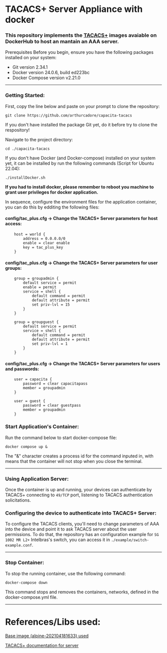 # TACACS+ Server Appliance with docker

### This repository implements the [TACACS+](https://hub.docker.com/r/lfkeitel/tacacs_plus) images avaiable on DockerHub to host an mantain an AAA server.

Prerequisites
Before you begin, ensure you have the following packages installed on your system:

- Git version 2.34.1
- Docker version 24.0.6, build ed223bc
- Docker Compose version v2.21.0

---
### Getting Started:

First, copy the line below and paste on your prompt to clone the repository:

```
git clone https://github.com/arthurcadore/capacita-tacacs
```
If you don't have installed the package Git yet, do it before try to clone the respository!

Navigate to the project directory:

```
cd ./capacita-tacacs
```

If you don't have Docker (and Docker-compose) installed on your system yet, it can be installed by run the following commands (Script for Ubuntu 22.04): 

```
./installDocker.sh
```

**If you had to install docker, please remember to reboot you machine to grant user privileges for docker application.** 

In sequence, configure the environment files for the application container, you can do this by edditing the following files: 

#### config/tac_plus.cfg -> Change the TACACS+ Server parameters for host access:
```
    host = world {
        address = 0.0.0.0/0
        enable = clear enable
        key = tac_plus_key
    }
```

#### config/tac_plus.cfg -> Change the TACACS+ Server parameters for user groups:
```
    group = groupadmin {
        default service = permit
        enable = permit
        service = shell {
            default command = permit
            default attribute = permit
            set priv-lvl = 15
        }
    }

    group = groupguest {
        default service = permit
        service = shell {
            default command = permit
            default attribute = permit
            set priv-lvl = 1
        }
    }

```

#### config/tac_plus.cfg -> Change the TACACS+ Server parameters for users and passwords:
```
    user = capacita {
        password = clear capacitapass
        member = groupadmin
    }

    user = guest {
        password = clear guestpass
        member = groupadmin
    }
```

### Start Application's Container: 
Run the command below to start docker-compose file: 

```
docker compose up & 
```
The "&" character creates a process id for the command inputed in, with means that the container will not stop when you close the terminal. 

---

### Using Application Server:

Once the container is up and running, your devices can authenticate by TACACS+ connecting to `49/TCP` port, listening to TACACS authentication solicitations. 

### Configuring the device to authenticate into TACACS+ Server: 

To configure the TACACS clients, you'll need to change parameters of AAA into the device and point it to ask TACACS server about the user permissions. To do that, the repository has an configuration example for `SG 1002 MR L2+` Intelbras's switch, you can access it in `./example/switch-example.conf`. 

--- 
### Stop Container: 
To stop the running container, use the following command:

```
docker-compose down
```

This command stops and removes the containers, networks, defined in the docker-compose.yml file.

--- 

# References/Libs used: 

[Base image (alpine-202104181633) used ](https://hub.docker.com/r/lfkeitel/tacacs_plus)

[TACACS+ documentation for server](http://www.pro-bono-publico.de/projects/unpacked/doc/tac_plus.pdf)
